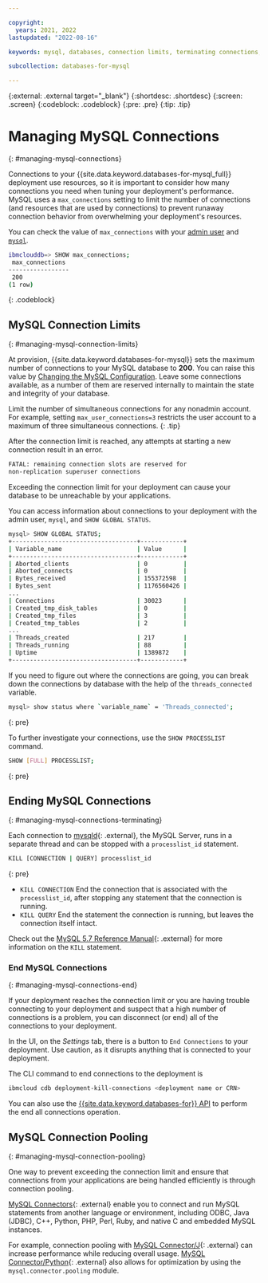 ```yaml
---

copyright:
  years: 2021, 2022
lastupdated: "2022-08-16"

keywords: mysql, databases, connection limits, terminating connections, connection pooling, mysql connections, mysql connection pooling, managing connections

subcollection: databases-for-mysql

---
```


{:external: .external target="_blank"}
{:shortdesc: .shortdesc}
{:screen: .screen}
{:codeblock: .codeblock}
{:pre: .pre}
{:tip: .tip}

# Managing MySQL Connections
{: #managing-mysql-connections}

Connections to your {{site.data.keyword.databases-for-mysql_full}} deployment use resources, so it is important to consider how many connections you need when tuning your deployment's performance. MySQL uses a `max_connections` setting to limit the number of connections (and resources that are used by connections) to prevent runaway connection behavior from overwhelming your deployment's resources.

You can check the value of `max_connections` with your [admin user](/docs/databases-for-mysql?topic=databases-for-mysql-user-management#the-admin-user) and [`mysql`](/docs/databases-for-mysql?topic=databases-for-mysql-connecting-mysql).
```sh
ibmclouddb=> SHOW max_connections;
 max_connections
-----------------
 200
(1 row)
```
{: .codeblock}

## MySQL Connection Limits 
{: #managing-mysql-connection-limits}

At provision, {{site.data.keyword.databases-for-mysql}} sets the maximum number of connections to your MySQL database to **200**. You can raise this value by [Changing the MySQL Configuration](/docs/databases-for-mysql?topic=databases-for-mysql-changing-configuration). Leave some connections available, as a number of them are reserved internally to maintain the state and integrity of your database. 

Limit the number of simultaneous connections for any nonadmin account. For example, setting `max_user_connections=3` restricts the user account to a maximum of three simultaneous connections.
{: .tip}

After the connection limit is reached, any attempts at starting a new connection result in an error. 

```sh
FATAL: remaining connection slots are reserved for
non-replication superuser connections
```
Exceeding the connection limit for your deployment can cause your database to be unreachable by your applications.

You can access information about connections to your deployment with the admin user, `mysql`, and `SHOW GLOBAL STATUS`.
```sh
mysql> SHOW GLOBAL STATUS;
+-----------------------------------+------------+
| Variable_name                     | Value      |
+-----------------------------------+------------+
| Aborted_clients                   | 0          |
| Aborted_connects                  | 0          |
| Bytes_received                    | 155372598  |
| Bytes_sent                        | 1176560426 |
...
| Connections                       | 30023      |
| Created_tmp_disk_tables           | 0          |
| Created_tmp_files                 | 3          |
| Created_tmp_tables                | 2          |
...
| Threads_created                   | 217        |
| Threads_running                   | 88         |
| Uptime                            | 1389872    |
+-----------------------------------+------------+
```

If you need to figure out where the connections are going, you can break down the connections by database with the help of the `threads_connected` variable.
``` sh
mysql> show status where `variable_name` = 'Threads_connected';
```
{: pre}

To further investigate your connections, use the `SHOW PROCESSLIST` command.
```sh
SHOW [FULL] PROCESSLIST;
```
{: pre}

## Ending MySQL Connections
{: #managing-mysql-connections-terminating}

Each connection to [mysqld](https://dev.mysql.com/doc/refman/5.7/en/mysqld.html){: .external}, the MySQL Server, runs in a separate thread and can be stopped with a `processlist_id` statement.
```sh
KILL [CONNECTION | QUERY] processlist_id
```
{: pre}

- `KILL CONNECTION` End the connection that is associated with the `processlist_id`, after stopping any statement that the connection is running. 
- `KILL QUERY` End the statement the connection is running, but leaves the connection itself intact.

Check out the [MySQL 5.7 Reference Manual](https://dev.mysql.com/doc/refman/5.7/en/kill.html){: .external} for more information on the `KILL` statement.


### End MySQL Connections
{: #managing-mysql-connections-end}

If your deployment reaches the connection limit or you are having trouble connecting to your deployment and suspect that a high number of connections is a problem, you can disconnect (or end) all of the connections to your deployment. 

In the UI, on the _Settings_ tab, there is a button to `End Connections` to your deployment. Use caution, as it disrupts anything that is connected to your deployment.

The CLI command to end connections to the deployment is 
```sh
ibmcloud cdb deployment-kill-connections <deployment name or CRN>
```

You can also use the [{{site.data.keyword.databases-for}} API](https://cloud.ibm.com/apidocs/cloud-databases-api#kill-connections-to-a-MySql-deployment) to perform the end all connections operation.

## MySQL Connection Pooling
{: #managing-mysql-connection-pooling}

One way to prevent exceeding the connection limit and ensure that connections from your applications are being handled efficiently is through connection pooling.

[MySQL Connectors](https://dev.mysql.com/doc/refman/5.7/en/connectors-apis.html){: .external} enable you to connect and run MySQL statements from another language or environment, including ODBC, Java (JDBC), C++, Python, PHP, Perl, Ruby, and native C and embedded MySQL instances.

For example, connection pooling with [MySQL Connector/J](https://dev.mysql.com/doc/refman/5.7/en/connector-j-info.html){: .external} can increase performance while reducing overall usage. [MySQL Connector/Python](https://dev.mysql.com/doc/connector-python/en/connector-python-connection-pooling.html){: .external} also allows for optimization by using the `mysql.connector.pooling` module.
